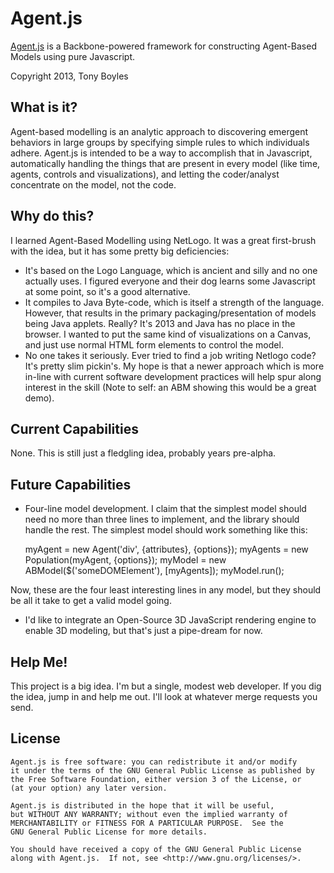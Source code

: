 Agent.js
========

[Agent.js](http://aaboyles.github.io/Agent.js/) is a Backbone-powered framework for constructing Agent-Based Models using pure Javascript.

Copyright 2013, Tony Boyles

What is it?
-----------
Agent-based modelling is an analytic approach to discovering emergent behaviors in large groups by specifying simple rules to which individuals adhere. Agent.js is intended to be a way to accomplish that in Javascript, automatically handling the things that are present in every model (like time, agents, controls and visualizations), and letting the coder/analyst concentrate on the model, not the code.

Why do this?
------------
I learned Agent-Based Modelling using NetLogo. It was a great first-brush with the idea, but it has some pretty big deficiencies:

* It's based on the Logo Language, which is ancient and silly and no one actually uses. I figured everyone and their dog learns some Javascript at some point, so it's a good alternative.
* It compiles to Java Byte-code, which is itself a strength of the language. However, that results in the primary packaging/presentation of models being Java applets. Really? It's 2013 and Java has no place in the browser. I wanted to put the same kind of visualizations on a Canvas, and just use normal HTML form elements to control the model.
* No one takes it seriously. Ever tried to find a job writing Netlogo code? It's pretty slim pickin's. My hope is that a newer approach which is more in-line with current software development practices will help spur along interest in the skill (Note to self: an ABM showing this would be a great demo).

Current Capabilities
--------------------
None. This is still just a fledgling idea, probably years pre-alpha.

Future Capabilities
-------------------
* Four-line model development. I claim that the simplest model should need no more than three lines to implement, and the library should handle the rest.  The simplest model should work something like this:

    myAgent  = new Agent('div', {attributes}, {options});
    myAgents = new Population(myAgent, {options});
    myModel  = new ABModel($('someDOMElement'), [myAgents]);
    myModel.run();

Now, these are the four least interesting lines in any model, but they should be all it take to get a valid model going.

* I'd like to integrate an Open-Source 3D JavaScript rendering engine to enable 3D modeling, but that's just a pipe-dream for now.

Help Me!
--------
This project is a big idea. I'm but a single, modest web developer. If you dig the idea, jump in and help me out. I'll look at whatever merge requests you send.

License
-------
    Agent.js is free software: you can redistribute it and/or modify
    it under the terms of the GNU General Public License as published by
    the Free Software Foundation, either version 3 of the License, or
    (at your option) any later version.

    Agent.js is distributed in the hope that it will be useful,
    but WITHOUT ANY WARRANTY; without even the implied warranty of
    MERCHANTABILITY or FITNESS FOR A PARTICULAR PURPOSE.  See the
    GNU General Public License for more details.

    You should have received a copy of the GNU General Public License
    along with Agent.js.  If not, see <http://www.gnu.org/licenses/>.
